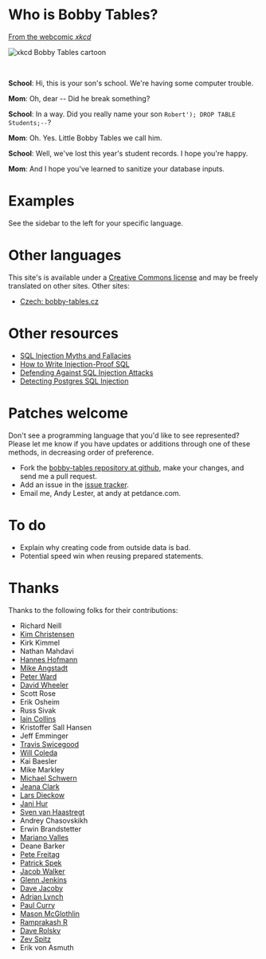 # Who is Bobby Tables?

[From the webcomic _xkcd_](http://xkcd.com/327/)

![xkcd Bobby Tables cartoon](/img/xkcd.png)

<br clear="right">

**School**: Hi, this is your son's school. We're having some computer trouble.

**Mom**: Oh, dear -- Did he break something?

**School**: In a way. Did you really name your son `Robert'); DROP TABLE Students;--`?

**Mom**: Oh. Yes. Little Bobby Tables we call him.

**School**: Well, we've lost this year's student records. I hope you're happy.

**Mom**: And I hope you've learned to sanitize your database inputs.

# Examples

See the sidebar to the left for your specific language.

# Other languages

This site's is available under a
[Creative Commons license](https://creativecommons.org/licenses/by-sa/3.0/)
and may be freely translated on other sites.  Other sites:

* [Czech: bobby-tables.cz](http://bobby-tables.cz/)

# Other resources

* [SQL Injection Myths and Fallacies](http://www.slideshare.net/billkarwin/sql-injection-myths-and-fallacies)
* [How to Write Injection-Proof SQL](http://www.schneier.com/blog/archives/2008/10/how_to_write_in.html)
* [Defending Against SQL Injection Attacks](http://download.oracle.com/oll/tutorials/SQLInjection/index.htm)
* [Detecting Postgres SQL Injection](http://blog.endpoint.com/2012/06/detecting-postgres-sql-injection.html)

# Patches welcome

Don't see a programming language that you'd like to see represented?
Please let me know if you have updates or additions through one of
these methods, in decreasing order of preference.

* Fork the [bobby-tables repository at github][repo], make your changes, and send me a pull request.
* Add an issue in the [issue tracker][issues].
* Email me, Andy Lester, at andy at petdance.com.

[repo]: https://github.com/petdance/bobby-tables
[issues]: https://github.com/petdance/bobby-tables/issues

To do
=====

* Explain why creating code from outside data is bad.
* Potential speed win when reusing prepared statements.

Thanks
======

Thanks to the following folks for their contributions:

* Richard Neill
* [Kim Christensen](http://www.smukkekim.dk)
* Kirk Kimmel
* Nathan Mahdavi
* [Hannes Hofmann](http://www5.informatik.uni-erlangen.de/en/our-team/hofmann-hannes)
* [Mike Angstadt](http://www.mangst.com)
* [Peter Ward](http://identi.ca/flowblok/)
* [David Wheeler](http://justatheory.com)
* Scott Rose
* Erik Osheim
* Russ Sivak
* [Iain Collins](http://iaincollins.com)
* Kristoffer Sall Hansen
* Jeff Emminger
* [Travis Swicegood](http://www.travisswicegood.com/)
* [Will Coleda](http://www.coleda.com/users/coke/)
* Kai Baesler
* Mike Markley
* [Michael Schwern](http://schwern.net/)
* [Jeana Clark](http://jeanaclark.org/)
* [Lars Dieckow](http://search.cpan.org/~daxim/)
* [Jani Hur](http://www.jani-hur.net)
* [Sven van Haastregt](http://www.liacs.nl/home/svhaastr/)
* Andrey Chasovskikh
* Erwin Brandstetter
* [Mariano Valles](http://about.me/marianovalles)
* Deane Barker
* [Pete Freitag](https://foundeo.com/)
* [Patrick Spek](http://www.tyil.nl/)
* [Jacob Walker](http://jacob-walker.com/)
* [Glenn Jenkins](http://www.pedanticantic.click/)
* [Dave Jacoby](https://github.com/jacoby)
* [Adrian Lynch](https://github.com/adrianblynch)
* [Paul Curry](https://github.com/pcurry)
* [Mason McGlothlin](http://masonmcg.com/)
* [Ramprakash R](https://github.com/ramprax)
* [Dave Rolsky](https://www.houseabsolute.com/)
* [Zev Spitz](https://github.com/zspitz)
* Erik von Asmuth

